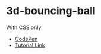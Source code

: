 # 3d-bouncing-ball
With CSS only

- [CodePen](https://codepen.io/itaimoorali/details/VwbmpPg)
- [Tutorial Link](https://www.youtube.com/watch?v=NdftnCDwKaU)
